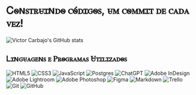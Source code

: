 <h1>Ꮯꮻɴꮪꭲꭱꮜꮖɴꭰꮻ ꮯꮻ́ꭰꮖꮐꮻꮪ, ꮜꮇ ꮯꮻꮇꮇꮖꭲ ꭰꭼ ꮯꭺꭰꭺ ꮩꭼꮓ!</h1>

![Victor Carbajo's GitHub stats](https://github-readme-stats.vercel.app/api?username=victor-carbajo&theme=maroongold&show_icons=true&locale=pt-br)

<h2>Ꮮꮖɴꮐꮜꭺꮐꭼɴꮪ ꭼ Ꮲꭱꮻꮐꭱꭺꮇꭺꮪ Ꮜꭲꮖꮮꮖꮓꭺꭰꮻꮪ</h2>

![HTML5](https://img.shields.io/badge/html5-%23E34F26.svg?style=for-the-badge&logo=html5&logoColor=white) ![CSS3](https://img.shields.io/badge/css3-%231572B6.svg?style=for-the-badge&logo=css3&logoColor=white) ![JavaScript](https://img.shields.io/badge/javascript-%23323330.svg?style=for-the-badge&logo=javascript&logoColor=%23F7DF1E) ![Postgres](https://img.shields.io/badge/postgres-%23316192.svg?style=for-the-badge&logo=postgresql&logoColor=white) ![ChatGPT](https://img.shields.io/badge/chatGPT-74aa9c?style=for-the-badge&logo=openai&logoColor=white) ![Adobe InDesign](https://img.shields.io/badge/Adobe%20InDesign-49021F?style=for-the-badge&logo=adobeindesign&logoColor=white) ![Adobe Lightroom](https://img.shields.io/badge/Adobe%20Lightroom-31A8FF.svg?style=for-the-badge&logo=Adobe%20Lightroom&logoColor=white) ![Adobe Photoshop](https://img.shields.io/badge/adobe%20photoshop-%2331A8FF.svg?style=for-the-badge&logo=adobe%20photoshop&logoColor=white) ![Figma](https://img.shields.io/badge/figma-%23F24E1E.svg?style=for-the-badge&logo=figma&logoColor=white) ![Markdown](https://img.shields.io/badge/markdown-%23000000.svg?style=for-the-badge&logo=markdown&logoColor=white) ![Trello](https://img.shields.io/badge/Trello-%23026AA7.svg?style=for-the-badge&logo=Trello&logoColor=white) ![Git](https://img.shields.io/badge/git-%23F05033.svg?style=for-the-badge&logo=git&logoColor=white) ![GitHub](https://img.shields.io/badge/github-%23121011.svg?style=for-the-badge&logo=github&logoColor=white)
